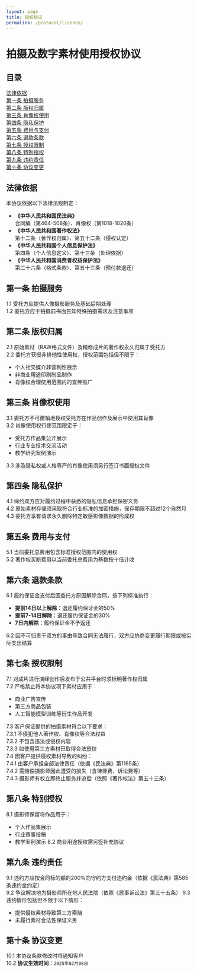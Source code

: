 ```yaml
---
layout: page
title: 授权协议
permalink: /protocol/licence/
---
```


# 拍摄及数字素材使用授权协议

## 目录
[法律依据](#法律依据)  
[第一条 拍摄服务](#第一条-拍摄服务)  
[第二条 版权归属](#第二条-版权归属)  
[第三条 肖像权使用](#第三条-肖像权使用)  
[第四条 隐私保护](#第四条-隐私保护)  
[第五条 费用与支付](#第五条-费用与支付)  
[第六条 退款条款](#第六条-退款条款)  
[第七条 授权限制](#第七条-授权限制)  
[第八条 特别授权](#第八条-特别授权)  
[第九条 违约责任](#第九条-违约责任)  
[第十条 协议变更](#第十条-协议变更)  

## 法律依据
本协议依据以下法律法规制定：
- **《中华人民共和国民法典》**  
  合同编（第464-508条）、肖像权（第1018-1020条）
- **《中华人民共和国著作权法》**  
  第十二条（著作权归属）、第五十二条（侵权认定）
- **《中华人民共和国个人信息保护法》**  
  第四条（个人信息定义）、第十三条（处理依据）
- **《中华人民共和国消费者权益保护法》**  
  第二十六条（格式条款）、第五十三条（预付款退还）

## 第一条 拍摄服务
1.1 受托方应提供人像摄影服务及基础后期处理  
1.2 委托方应于拍摄前书面告知特殊拍摄需求及注意事项

## 第二条 版权归属
2.1 原始素材（RAW格式文件）及精修成片的著作权永久归属于受托方  
2.2 委托方获授非排他性使用权，授权范围包括但不限于：  
- 个人社交媒介非营利性展示  
- 非商业用途印刷制品制作  
- 肖像权合理使用范围内的宣传推广

## 第三条 肖像权使用
3.1 委托方不可撤销地授权受托方在作品创作及展示中使用其肖像  
3.2 肖像使用权行使范围限定于：  
- 受托方作品集公开展示  
- 行业专业技术交流活动  
- 教学研究案例演示  

3.3 涉及隐私权或人格尊严的肖像使用须另行签订书面授权文件

## 第四条 隐私保护
4.1 缔约双方应对履约过程中获悉的隐私信息承担保密义务  
4.2 原始素材存储须采取符合行业标准的加密措施，保存期限不超过12个自然月  
4.3 委托方享有请求永久删除特定敏感影像数据的形成权

## 第五条 费用与支付
5.1 当前委托总费用包含标准授权范围内的使用权  
5.2 著作权买断费用以当前委托总费用为基数按十倍计收

## 第六条 退款条款
6.1 履约保证金支付后因委托方原因解除合同，按下列标准执行：  
- **提前14日以上解除**：退还履约保证金的50%  
- **提前7-14日解除**：退还履约保证金的30%  
- **7日内解除**：履约保证金不予返还  

6.2 因不可归责于双方的事由导致合同无法履行，双方应协商变更履行期限或按实际支出结算

## 第七条 授权限制
7.1 对成片进行演绎创作后发布于公共平台时须标明著作权归属  
7.2 严格禁止将本协议项下素材应用于：  
- 商业广告宣传  
- 第三方商品包装  
- 人工智能模型训练等衍生作品开发  

7.3 客户保证提供的拍摄素材符合以下要求：  
7.3.1 不侵犯他人著作权、肖像权等合法权益  
7.3.2 不包含违法或侵权内容  
7.3.3 如使用第三方素材已取得合法授权  
7.4 因客户提供侵权素材导致的纠纷：  
7.4.1 由客户承担全部法律责任（依据《民法典》第1165条）  
7.4.2 需赔偿摄影师因此遭受的损失（含律师费、诉讼费等）  
7.4.3 摄影师有权立即终止服务并追偿（依照《著作权法》第五十三条）  

## 第八条 特别授权
8.1 摄影师保留将作品用于：
- 个人作品集展示
- 行业赛事投稿
- 教学案例演示
8.2 商业用途授权需另签补充协议

## 第九条 违约责任
9.1 违约方应按合同标的额的200%向守约方支付违约金（依据《民法典》第585条违约金约定）  
9.2 争议解决地为摄影师所在地人民法院（依照《民事诉讼法》第三十五条）
9.3 违约情形包括但不限于以下情形：
- 提供侵权素材导致第三方索赔
- 未履行素材合法性保证义务

## 第十条 协议变更
10.1 本协议条款修改时将通知客户  
10.2 **协议生效时间**：`2025年02月08日`  
